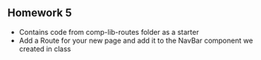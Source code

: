 ## Homework 5

- Contains code from comp-lib-routes folder as a starter
- Add a Route for your new page and add it to the NavBar component we created in class
